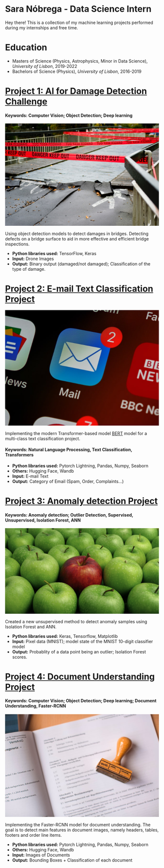 
# Sara Nóbrega - Data Science Intern

Hey there! This is a collection of my machine learning projects performed during my internships and free time. 

# Education
* Masters of Science (Physics, Astrophysics, Minor in Data Science), *University of Lisbon*, 2019-2022
* Bachelors of Science (Physics), *University of Lisbon*, 2016-2019

# [Project 1: AI for Damage Detection Challenge](https://github.com/saranobrega/AI-for-Damage-Inspection-Project)
#### Keywords: Computer Vision; Object Detection; Deep learning
![alt text](damage.jpg)
 
 Using object detection models to detect damages in bridges. Detecting defects on a bridge surface to aid in more effective and efficient bridge inspections.
* **Python libraries used:** TensorFlow, Keras
* **Input:** Drone Images
* **Output:** Binary output (damaged/not damaged); Classification of the type of damage.

# [Project 2: E-mail Text Classification Project](https://github.com/saranobrega/E-mail-Text-Classification-Project)
![alt text](email.jpg)


Implementing the modern Transformer-based model [BERT](https://huggingface.co/docs/transformers/model_doc/bert) model for a multi-class text classification project.
#### Keywords: Natural Language Processing, Text Classification, Transformers
* **Python libraries used:** Pytorch Lightning, Pandas, Numpy, Seaborn
* **Others:** Hugging Face, Wandb
* **Input:** E-mail Text
* **Output:** Category of Email (Spam, Order, Complaints...)

# [Project 3:  Anomaly detection Project](https://github.com/saranobrega/Anomaly-detection-Project)
#### Keywords: Anomaly detection; Outlier Detection, Supervised, Unsupervised, Isolation Forest, ANN
![alt text](apple.png)

Created a new unsupervised method to detect anomaly samples using Isolation Forest and ANN.

* **Python libraries used:** Keras, Tensorflow, Matplotlib
* **Input:** Pixel data (MNIST); model state of the MNIST 10-digit classifier model
* **Output:** Probablity of a data point being an outlier; Isolation Forest scores. 

# [Project 4:  Document Understanding Project](https://github.com/saranobrega/Document-Understanding-Project/blob/main/README.md)
#### Keywords: Computer Vision; Object Detection; Deep learning; Document Understanding, Faster-RCNN
![alt text](doc.jpg)

Implementing the Faster-RCNN model for document understanding. The goal is to detect main features in document images, namely headers, tables, footers and order line items.

* **Python libraries used:** Pytorch Lightning, Pandas, Numpy, Seaborn
* **Others:** Hugging Face, Wandb
* **Input:** Images of Documents
* **Output:** Bounding Boxes + Classification of each document
